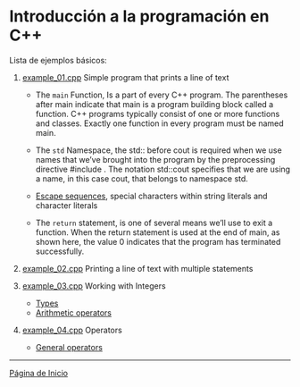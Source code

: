 # Introducción a la programación en C++

Lista de ejemplos básicos:

 1. <u>example_01.cpp</u> Simple program that prints a line of text 
   
    - The ```main``` Function, Is a part of every C++ program. The parentheses after main indicate that main is a program building block called a function. C++ programs typically consist of one or more functions and classes.  Exactly one function in every program must be named main.
    
    - The ```std``` Namespace, the std:: before cout is required when we use names that we’ve brought into the program by the preprocessing directive #include <iostream>. The notation std::cout specifies that we are using a name, in this case cout, that belongs to namespace std. 
    
    - [Escape sequences](https://en.cppreference.com/w/cpp/language/escape), special characters within string literals and character literals
    
    - The ```return``` statement, is one of several means we’ll use to exit a function. When the return statement is used at the end of main, as shown here, the value 0 indicates that the program has terminated successfully.
    
1. <u>example_02.cpp</u> Printing a line of text with multiple statements
1. <u>example_03.cpp</u> Working with Integers
    - [Types](https://en.cppreference.com/w/cpp/language/types)
    - [Arithmetic operators](https://en.cppreference.com/w/cpp/language/operator_arithmetic)
1. <u>example_04.cpp</u> Operators
    - [General operators](http://www.cplusplus.com/doc/tutorial/operators/)

---

[Página de Inicio](https://github.com/mikeguzman/EIF201-Progra-I)